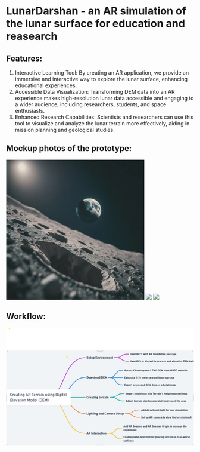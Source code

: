 # LunarDarshan - an AR simulation of the lunar surface for education and reasearch

## Features:
1. Interactive Learning Tool: By creating an AR application, we provide an immersive and interactive way to explore the lunar surface, enhancing educational experiences.
2. Accessible Data Visualization: Transforming DEM data into an AR experience makes high-resolution lunar data accessible and engaging to a wider audience, including researchers, students, and space enthusiasts.
3. Enhanced Research Capabilities: Scientists and researchers can use this tool to visualize and analyze the lunar terrain more effectively, aiding in mission planning and geological studies.

## Mockup photos of the prototype: 
<img src="images/Screenshot%202024-07-31%20232942.png">
<img src="lunar2.jpg">
<img src="lunar3.jpg">

## Workflow: 
<img src="images/flow.jpg">


